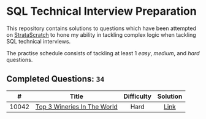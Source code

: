 # SQL Technical Interview Preparation



This repository contains solutions to questions which have been attempted on [StrataScratch](https://www.stratascratch.com) to hone my ability in tackling complex logic when tackling SQL technical interviews.

The practise schedule consists of tackling at least 1 *easy*, *medium*, and *hard* questions.

## Completed Questions: `34`
|  #  | Title | Difficulty | Solution |
|:---:|:-----:|:----------:|:--------:|
|10042|[Top 3 Wineries In The World](https://platform.stratascratch.com/coding/10042-top-3-wineries-in-the-world?code_type=1)|Hard|[Link](https://github.com/wtlow003/stratascratch-daily/blob/main/sql/10042.sql)
